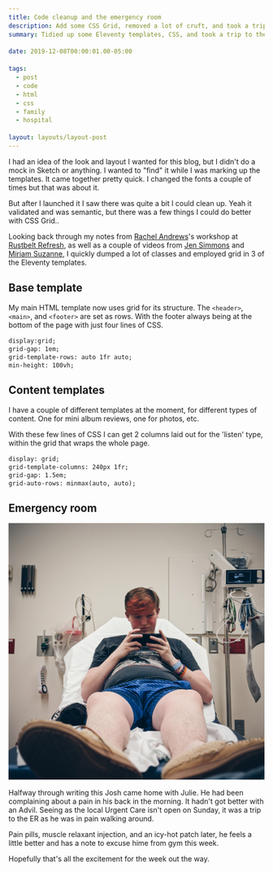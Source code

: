 ```yaml
---
title: Code cleanup and the emergency room
description: Add some CSS Grid, removed a lot of cruft, and took a trip to the hospital
summary: Tidied up some Eleventy templates, CSS, and took a trip to the ER

date: 2019-12-08T00:00:01.00-05:00

tags:
  - post
  - code
  - html
  - css
  - family
  - hospital

layout: layouts/layout-post
---
```

I had an idea of the look and layout I wanted for this blog, but I didn't do a mock in Sketch or anything. I wanted to "find" it while I was marking up the templates. It came together pretty quick. I changed the fonts a couple of times but that was about it.

But after I launched it I saw there was quite a bit I could clean up. Yeah it validated and was semantic, but there was a few things I could do better with CSS Grid..

Looking back through my notes from [Rachel Andrews](https://rachelandrew.co.uk/ "official site")'s workshop at [Rustbelt Refresh](https://rustbeltrefresh.com/ "Web conference in Cleveland"), as well as a couple of videos from [Jen Simmons](https://youtu.be/FEnRpy9Xfes "Layout Land video on YouTube") and [Miriam Suzanne](https://youtu.be/KOvGeFUHAC0 "Mozilla Dev video on YouTube"), I quickly dumped a lot of classes and employed grid in 3 of the Eleventy templates.

## Base template
My main HTML template now uses grid for its structure. The `<header>`, `<main>`, and `<footer>` are set as rows. With the footer always being at the bottom of the page with just four lines of CSS.

```
display:grid;
grid-gap: 1em;
grid-template-rows: auto 1fr auto;
min-height: 100vh;
```

## Content templates
I have a couple of different templates at the moment, for different types of content. One for mini album reviews, one for photos, etc.

With these few lines of CSS I can get 2 columns laid out for the 'listen' type, within the grid that wraps the whole page.

```
display: grid;
grid-template-columns: 240px 1fr;
grid-gap: 1.5em;
grid-auto-rows: minmax(auto, auto);
```
## Emergency room

![Josh in a triage room](/img/2019-12-08-jjm-er.jpg "Josh in a triage room")

Halfway through writing this Josh came home with Julie. He had been complaining about a pain in his back in the morning. It hadn't got better with an Advil. Seeing as the local Urgent Care isn't open on Sunday, it was a trip to the ER as he was in pain walking around.

Pain pills, muscle relaxant injection, and an icy-hot patch later, he feels a little better and has a note to excuse hime from gym this week.

Hopefully that's all the excitement for the week out the way.
